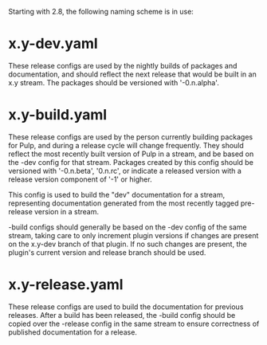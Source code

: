 Starting with 2.8, the following naming scheme is in use:

x.y-dev.yaml
============

These release configs are used by the nightly builds of packages
and documentation, and should reflect the next release that would
be built in an x.y stream. The packages should be versioned with
'-0.n.alpha'.

x.y-build.yaml
==============

These release configs are used by the person currently building
packages for Pulp, and during a release cycle will change frequently.
They should reflect the most recently built version of Pulp in a stream,
and be based on the -dev config for that stream. Packages created by
this config should be versioned with '-0.n.beta', '0.n.rc', or indicate
a released version with a release version component of '-1' or higher.

This config is used to build the "dev" documentation for a stream,
representing documentation generated from the most recently tagged
pre-release version in a stream.

-build configs should generally be based on the -dev config of the
same stream, taking care to only increment plugin versions if changes
are present on the x.y-dev branch of that plugin. If no such changes
are present, the plugin's current version and release branch should
be used.

x.y-release.yaml
================

These release configs are used to build the documentation for
previous releases. After a build has been released, the -build
config should be copied over the -release config in the same stream
to ensure correctness of published documentation for a release.
